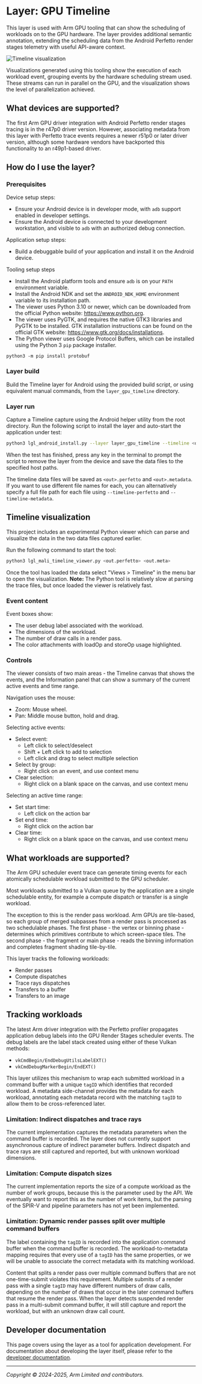 # Layer: GPU Timeline

This layer is used with Arm GPU tooling that can show the scheduling of
workloads on to the GPU hardware. The layer provides additional semantic
annotation, extending the scheduling data from the Android Perfetto render
stages telemetry with useful API-aware context.

![Timeline visualization](./docs/visualize.png)

Visualizations generated using this tooling show the execution of each workload
event, grouping events by the hardware scheduling stream used. These streams
can run in parallel on the GPU, and the visualization shows the level of
parallelization achieved.

## What devices are supported?

The first Arm GPU driver integration with Android Perfetto render stages
tracing is in the r47p0 driver version. However, associating metadata from
this layer with Perfetto trace events requires a newer r51p0 or later driver
version, although some hardware vendors have backported this functionality
to an r49p1-based driver.

## How do I use the layer?

### Prerequisites

Device setup steps:

* Ensure your Android device is in developer mode, with `adb` support enabled
  in developer settings.
* Ensure the Android device is connected to your development workstation, and
  visible to `adb` with an authorized debug connection.

Application setup steps:

* Build a debuggable build of your application and install it on the Android
  device.

Tooling setup steps

* Install the Android platform tools and ensure `adb` is on your `PATH`
  environment variable.
* Install the Android NDK and set the `ANDROID_NDK_HOME` environment variable
  to its installation path.
* The viewer uses Python 3.10 or newer, which can be downloaded from the
  official Python website: https://www.python.org.
* The viewer uses PyGTK, and requires the native GTK3 libraries and PyGTK to be
  installed. GTK installation instructions can be found on the official GTK
  website: https://www.gtk.org/docs/installations.
* The Python viewer uses Google Protocol Buffers, which can be installed using
  the Python 3 `pip` package installer.

```
python3 -m pip install protobuf
```

### Layer build

Build the Timeline layer for Android using the provided build script, or using
equivalent manual commands, from the `layer_gpu_timeline` directory.

### Layer run

Capture a Timeline capture using the Android helper utility from the root
directory. Run the following script to install the layer and auto-start
the application under test:

```sh
python3 lgl_android_install.py --layer layer_gpu_timeline --timeline <out> --auto-start
```

When the test has finished, press any key in the terminal to prompt the script
to remove the layer from the device and save the data files to the specified
host paths.

The timeline data files will be saved as `<out>.perfetto` and `<out>.metadata`.
If you want to use different file names for each, you can alternatively specify
a full file path for each file using `--timeline-perfetto` and
`--timeline-metadata`.

## Timeline visualization

This project includes an experimental Python viewer which can parse and
visualize the data in the two data files captured earlier.

Run the following command to start the tool:

```sh
python3 lgl_mali_timeline_viewer.py <out.perfetto> <out.meta>
```

Once the tool has loaded the data select "Views > Timeline" in the menu bar to
open the visualization. **Note:** The Python tool is relatively slow at parsing
the trace files, but once loaded the viewer is relatively fast.

### Event content

Event boxes show:

* The user debug label associated with the workload.
* The dimensions of the workload.
* The number of draw calls in a render pass.
* The color attachments with loadOp and storeOp usage highlighted.

### Controls

The viewer consists of two main areas - the Timeline canvas that shows the
events, and the Information panel that can show a summary of the current
active events and time range.

Navigation uses the mouse:

* Zoom: Mouse wheel.
* Pan: Middle mouse button, hold and drag.

Selecting active events:

* Select event:
  * Left click to select/deselect
  * Shift + Left click to add to selection
  * Left click and drag to select multiple selection
* Select by group:
  * Right click on an event, and use context menu
* Clear selection:
  * Right click on a blank space on the canvas, and use context menu

Selecting an active time range:

* Set start time:
  * Left click on the action bar
* Set end time:
  * Right click on the action bar
* Clear time:
  * Right click on a blank space on the canvas, and use context menu

## What workloads are supported?

The Arm GPU scheduler event trace can generate timing events for each
atomically schedulable workload submitted to the GPU scheduler.

Most workloads submitted to a Vulkan queue by the application are a single
schedulable entity, for example a compute dispatch or transfer is a single
workload.

The exception to this is the render pass workload. Arm GPUs are tile-based, so
each group of merged subpasses from a render pass is processed as two
schedulable phases. The first phase - the vertex or binning phase - determines
which primitives contribute to which screen-space tiles. The second phase - the
fragment or main phase - reads the binning information and completes fragment
shading tile-by-tile.

This layer tracks the following workloads:

* Render passes
* Compute dispatches
* Trace rays dispatches
* Transfers to a buffer
* Transfers to an image

## Tracking workloads

The latest Arm driver integration with the Perfetto profiler propagates
application debug labels into the GPU Render Stages scheduler events. The debug
labels are the label stack created using either of these Vulkan methods:

* `vkCmdBegin/EndDebugUtilsLabelEXT()`
* `vkCmdDebugMarkerBegin/EndEXT()`

This layer utilizes this mechanism to wrap each submitted workload in a command
buffer with a unique `tagID` which identifies that recorded workload. A
metadata side-channel provides the metadata for each workload, annotating each
metadata record with the matching `tagID` to allow them to be cross-referenced
later.

### Limitation: Indirect dispatches and trace rays

The current implementation captures the metadata parameters when the command
buffer is recorded. The layer does not currently support asynchronous capture
of indirect parameter buffers. Indirect dispatch and trace rays are still
captured and reported, but with unknown workload dimensions.

### Limitation: Compute dispatch sizes

The current implementation reports the size of a compute workload as the
number of work groups, because this is the parameter used by the API. We
eventually want to report this as the number of work items, but the parsing
of the SPIR-V and pipeline parameters has not yet been implemented.

### Limitation: Dynamic render passes split over multiple command buffers

The label containing the `tagID` is recorded into the application command
buffer when the command buffer is recorded. The workload-to-metadata mapping
requires that every use of a `tagID` has the same properties, or we will
be unable to associate the correct metadata with its matching workload.

Content that splits a render pass over multiple command buffers that
are not one-time-submit violates this requirement. Multiple submits of a render
pass with a single `tagID` may have different numbers of draw calls, depending
on the number of draws that occur in the later command buffers that resume the
render pass. When the layer detects suspended render pass in a multi-submit
command buffer, it will still capture and report the workload, but with an
unknown draw call count.

## Developer documentation

This page covers using the layer as a tool for application development. For
documentation about developing the layer itself, please refer to the
[developer documentation](./docs/developer-docs.md).

- - -

_Copyright © 2024-2025, Arm Limited and contributors._
